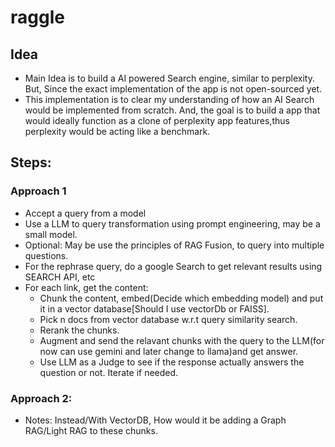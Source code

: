 # raggle
## Idea
- Main Idea is to build a AI powered Search engine, similar to perplexity. But, Since the exact implementation of the app is not open-sourced yet.
- This implementation is to clear my understanding of how an AI Search would be implemented from scratch. And, the goal is to build a app that would ideally function as a clone of perplexity app features,thus perplexity would be acting like a benchmark.

## Steps:
### Approach 1
- Accept a query from a model
- Use a LLM to query transformation using prompt engineering, may be a small model.
- Optional: May be use the principles of RAG Fusion, to query into multiple questions.
- For the rephrase query, do a google Search to get relevant results using SEARCH API, etc
- For each link, get the content:
    - Chunk the content, embed(Decide which embedding model) and put it in a vector database[Should I use vectorDb or FAISS].
    - Pick n docs from vector database w.r.t query similarity search.
    - Rerank the chunks.
    - Augment and send the relavant chunks with the query to the LLM(for now can use gemini and later change to llama)and get answer.
    - Use LLM as a Judge to see if the response actually answers the question or not. Iterate if needed.

### Approach 2:
- Notes: Instead/With VectorDB, How would it be adding a Graph RAG/Light RAG to these chunks.